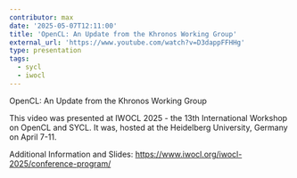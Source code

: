 ```yaml
---
contributor: max
date: '2025-05-07T12:11:00'
title: 'OpenCL: An Update from the Khronos Working Group'
external_url: 'https://www.youtube.com/watch?v=D3dappFFHHg'
type: presentation
tags:
  - sycl
  - iwocl
---
```


OpenCL: An Update from the Khronos Working Group

This video was presented at IWOCL 2025 - the 13th International Workshop on OpenCL and SYCL. 
It was, hosted at the Heidelberg University, Germany on April 7-11.

Additional Information and Slides: 
https://www.iwocl.org/iwocl-2025/conference-program/
